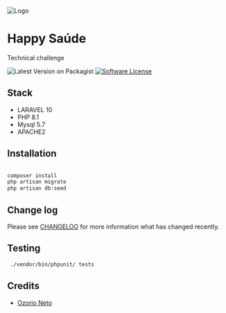 

![Logo](https://media.licdn.com/dms/image/C4D0BAQGR2TA0QYoZCg/company-logo_200_200/0/1641578225910/happysade_logo?e=2147483647&v=beta&t=sDtDSd0F_RBNn67rnIc6bC_XfhBy0BFJOCt-p2c30Kk)



# Happy Saúde

Technical challenge

![Latest Version on Packagist][ico-version]
[![Software License][ico-license]](LICENSE.md)

## Stack


- LARAVEL 10
- PHP 8.1
- Mysql 5.7
- APACHE2


## Installation


``` bash

composer install
php artisan migrate
php artisan db:seed

```

## Change log

Please see [CHANGELOG](CHANGELOG.md) for more information what has changed recently.

## Testing

``` bash
 ./vendor/bin/phpunit/ tests
```






## Credits

- [Ozorio Neto][link-author]



[ico-version]: https://img.shields.io/badge/packegist-v1.0.0-blue
[ico-license]: https://img.shields.io/badge/license-MIT-brightgreen.svg

[link-author]: https://github.com/ozoriotsn
[link-contributors]: ../../contributors
